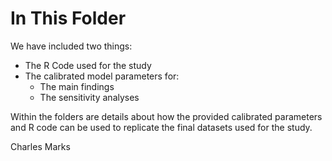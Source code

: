 # In This Folder

We have included two things:
- The R Code used for the study
- The calibrated model parameters for:
  - The main findings
  - The sensitivity analyses
  
Within the folders are details about how the provided calibrated parameters and R code can be used to replicate the final datasets used for the study.

Charles Marks
